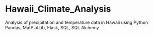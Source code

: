 # Hawaii_Climate_Analysis
Analysis of precipitation and temperature data in Hawaii using Python Pandas, MatPlotLib, Flask, SQL, SQL Alchemy
